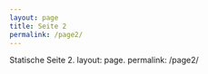 ```yaml
---
layout: page
title: Seite 2
permalink: /page2/
---
```

  <div class="entry">
    Statische Seite 2. layout: page. permalink: /page2/
  </div>

